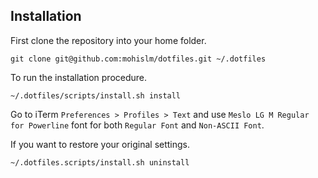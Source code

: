 ## Installation

First clone the repository into your home folder.

	git clone git@github.com:mohislm/dotfiles.git ~/.dotfiles

To run the installation procedure.

	~/.dotfiles/scripts/install.sh install

Go to iTerm `Preferences > Profiles > Text` and use `Meslo LG M Regular for Powerline` font for both `Regular Font` and `Non-ASCII Font`.

If you want to restore your original settings.

	~/.dotfiles.scripts/install.sh uninstall
